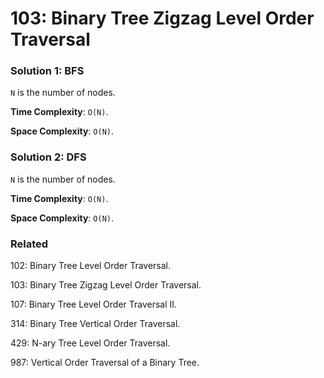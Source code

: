 # 103: Binary Tree Zigzag Level Order Traversal

### Solution 1: BFS
`N` is the number of nodes.

**Time Complexity**: `O(N)`.

**Space Complexity**: `O(N)`.

### Solution 2: DFS
`N` is the number of nodes.

**Time Complexity**: `O(N)`.

**Space Complexity**: `O(N)`.

### Related
102: Binary Tree Level Order Traversal.

103: Binary Tree Zigzag Level Order Traversal.

107: Binary Tree Level Order Traversal II.

314: Binary Tree Vertical Order Traversal.

429: N-ary Tree Level Order Traversal.

987: Vertical Order Traversal of a Binary Tree.
